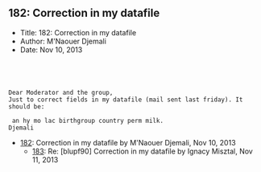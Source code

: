 ## 182: Correction in my datafile

- Title: 182: Correction in my datafile
- Author: M'Naouer Djemali
- Date: Nov 10, 2013

```




Dear Moderator and the group,
Just to correct fields in my datafile (mail sent last friday). It should be:

 an hy mo lac birthgroup country perm milk.
Djemali
```

- [182](0182.md): Correction in my datafile by M'Naouer Djemali, Nov 10, 2013
    - [183](0183.md): Re: [blupf90] Correction in my datafile by Ignacy Misztal, Nov 11, 2013
